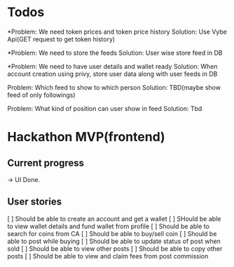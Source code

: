# Todos
*Problem: We need token prices and token price history
Solution: Use Vybe Api(GET request to get token history) 




*Problem: We need to store the feeds
Solution: User wise store feed in DB

*Problem: We need to have user details and wallet ready
Solution: When account creation using privy, store user data along with user feeds in DB

Problem: Which feed to show to which person
Solution: TBD(maybe show feed of only followings)

Problem: What kind of position can user show in feed
Solution: Tbd

# Hackathon MVP(frontend)
## Current progress
-> UI Done.
## User stories
[ ] Should be able to create an account and get a wallet
[ ] SHould be able to view wallet details and fund wallet from profile
[ ] Should be able to search for coins from CA
[ ] Should be able to buy/sell coin
[ ] Should be able to post while buying
[ ] Should be able to update status of post when sold
[ ] Should be able to view other posts
[ ] Should be able to copy other posts
[ ] Should be able to view and claim fees from post commission  
